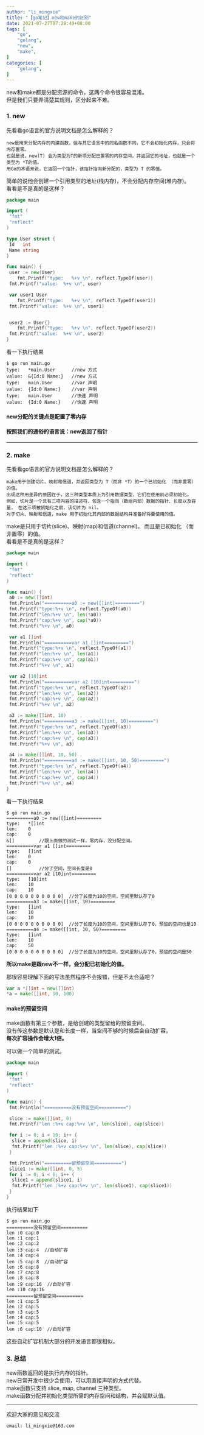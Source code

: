 ```yaml
---
author: "li_mingxie"
title: "【go笔记】new和make的区别"
date: 2021-07-27T07:28:49+08:00
tags: [
    "go",
    "golang",
    "new",
    "make",
]
categories: [
    "golang",
]
---
```


new和make都是分配资源的命令，这两个命令很容易混淆。  
但是我们只要弄清楚其规则，区分起来不难。<!--more-->

### 1. new

先看看go语言的官方说明文档是怎么解释的？

```
new是用来分配内存的内建函数，但与其它语言中的同名函数不同，它不会初始化内存，只会将内存置零。  
也就是说，new(T) 会为类型为T的新项分配已置零的内存空间，并返回它的地址，也就是一个类型为 *T的值。  
用Go的术语来说，它返回一个指针，该指针指向新分配的，类型为 T 的零值。  
```

简单的说他会创建一个引用类型的地址(栈内存)，不会分配内存空间(堆内存)。  
看看是不是真的是这样？  

```go
package main

import (
 "fmt"
 "reflect"
)

type User struct {
 Id   int
 Name string
}

func main() {
 user := new(User)
    fmt.Printf("type:   %+v \n", reflect.TypeOf(user))
 fmt.Printf("value:  %+v \n", user)

 var user1 User
    fmt.Printf("type:   %+v \n", reflect.TypeOf(user1))
 fmt.Printf("value:  %+v \n", user1)


 user2 := User{}
    fmt.Printf("type:   %+v \n", reflect.TypeOf(user2))
 fmt.Printf("value:  %+v \n", user2)
}
```

看一下执行结果

```
$ go run main.go
type:   *main.User      //new 方式
value:  &{Id:0 Name:}   //new 方式
type:   main.User       //var 声明
value:  {Id:0 Name:}    //var 声明
type:   main.User       //快速 声明
value:  {Id:0 Name:}    //快速 声明
```

#### new分配的关键点是配置了零内存  

#### 按照我们的通俗的语言说：new返回了指针

----------------------------

### 2. make

先看看go语言的官方说明文档是怎么解释的？

```
make用于创建切片、映射和信道，并返回类型为 T（而非 *T）的一个已初始化 （而非置零）的值。  
出现这种用差异的原因在于，这三种类型本质上为引用数据类型，它们在使用前必须初始化。  
例如，切片是一个具有三项内容的描述符，包含一个指向（数组内部）数据的指针、长度以及容量， 在这三项被初始化之前，该切片为 nil。  
对于切片、映射和信道，make 用于初始化其内部的数据结构并准备好将要使用的值。
```

make是只用于切片(slice)、映射(map)和信道(channel)。 而且是已初始化 （而非置零）的值。  
看看是不是真的是这样？

```go
package main

import (
 "fmt"
 "reflect"
)

func main() {
 a0 := new([]int)
 fmt.Println("==========a0 := new([]int)=========")
 fmt.Printf("type:%+v \n", reflect.TypeOf(a0))
 fmt.Printf("len:%+v \n", len(*a0))
 fmt.Printf("cap:%+v \n", cap(*a0))
 fmt.Printf("%+v \n", a0)

 var a1 []int
 fmt.Println("==========var a1 []int=========")
 fmt.Printf("type:%+v \n", reflect.TypeOf(a1))
 fmt.Printf("len:%+v \n", len(a1))
 fmt.Printf("cap:%+v \n", cap(a1))
 fmt.Printf("%+v \n", a1)

 var a2 [10]int
 fmt.Println("==========var a2 [10]int=========")
 fmt.Printf("type:%+v \n", reflect.TypeOf(a2))
 fmt.Printf("len:%+v \n", len(a2))
 fmt.Printf("cap:%+v \n", cap(a2))
 fmt.Printf("%+v \n", a2)

 a3 := make([]int, 10)
 fmt.Println("==========a3 := make([]int, 10)=========")
 fmt.Printf("type:%+v \n", reflect.TypeOf(a3))
 fmt.Printf("len:%+v \n", len(a3))
 fmt.Printf("cap:%+v \n", cap(a3))
 fmt.Printf("%+v \n", a3)

 a4 := make([]int, 10, 50)
 fmt.Println("==========a4 := make([]int, 10, 50)=========")
 fmt.Printf("type:%+v \n", reflect.TypeOf(a4))
 fmt.Printf("len:%+v \n", len(a4))
 fmt.Printf("cap:%+v \n", cap(a4))
 fmt.Printf("%+v \n", a4)
}
```

看一下执行结果

```
$ go run main.go
==========a0 := new([]int)=========
type:   *[]int   
len:    0 
cap:    0 
&[]         //跟上面做的测试一样，零内存，没分配空间。 
==========var a1 []int=========
type:   []int  
len:    0 
cap:    0 
[]          //分了空间，空间长度是0
==========var a2 [10]int=========
type:   [10]int 
len:    10 
cap:    10 
[0 0 0 0 0 0 0 0 0 0]  //分了长度为10的空间，空间里默认存了0
==========a3 := make([]int, 10)=========
type:   []int 
len:    10 
cap:    10 
[0 0 0 0 0 0 0 0 0 0]  //分了长度为10的空间，空间里默认存了0，预留的空间也是10
==========a4 := make([]int, 10, 50)=========
type:   []int 
len:    10 
cap:    50 
[0 0 0 0 0 0 0 0 0 0]  //分了长度为10的空间，空间里默认存了0，预留的空间是50
```

**所以make是跟new不一样，会分配已初始化的值。**

那很容易理解下面的写法虽然程序不会报错，但是不太合适吧？  

```go
var a *[]int = new([]int)
*a = make([]int, 10, 100)
```

#### make的预留空间

make函数有第三个参数，是给创建的类型留给的预留空间。  
没有传这参数是默认是和长度一样，当空间不够的时候后会自动扩容。  
**每次扩容操作会增大1倍。**

可以做一个简单的测试。

```go
package main

import (
 "fmt"
 "reflect"
)

func main() {
 fmt.Println("==========没有预留空间==========")

 slice := make([]int, 0)
 fmt.Printf("len :%+v cap:%+v \n", len(slice), cap(slice))

 for i := 0; i < 10; i++ {
  slice = append(slice, i)
  fmt.Printf("len :%+v cap:%+v \n", len(slice), cap(slice))
 }

 fmt.Println("==========留预留空间==========")
 slice1 := make([]int, 0, 5)
 for i := 0; i < 6; i++ {
  slice1 = append(slice1, i)
  fmt.Printf("len :%+v cap:%+v \n", len(slice1), cap(slice1))
 }
}
```

执行结果如下

```
$ go run main.go
==========没有预留空间==========
len :0 cap:0 
len :1 cap:1 
len :2 cap:2 
len :3 cap:4  //自动扩容
len :4 cap:4 
len :5 cap:8  //自动扩容
len :6 cap:8 
len :7 cap:8 
len :8 cap:8 
len :9 cap:16  //自动扩容
len :10 cap:16 
==========留预留空间==========
len :1 cap:5 
len :2 cap:5 
len :3 cap:5 
len :4 cap:5 
len :5 cap:5 
len :6 cap:10  //自动扩容
```

这些自动扩容机制大部分的开发语言都很相似。  

### 3. 总结

new函数返回的是执行内存的指针。  
new日常开发中很少会使用，可以用直接声明的方式代替。  
make函数只支持 slice, map, channel 三种类型。  
make函数分配并初始化类型所需的内存空间和结构，并会赋默认值。  

----------------------------------------------
欢迎大家的意见和交流

`email: li_mingxie@163.com`
